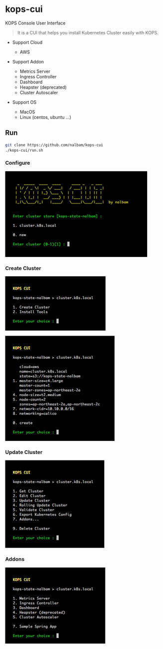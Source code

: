 # kops-cui

KOPS Console User Interface

> It is a CUI that helps you install Kubernetes Cluster easily with KOPS.

* Support Cloud
  * AWS

* Support Addon
  * Metrics Server
  * Ingress Controller
  * Dashboard
  * Heapster (deprecated)
  * Cluster Autoscaler

* Support OS
  * MacOS
  * Linux (centos, ubuntu ...)

## Run

```bash
git clone https://github.com/nalbam/kops-cui
./kops-cui/run.sh
```

### Configure

![configure](./images/01_configure.png)

### Create Cluster

![create_cluster](./images/02_create_cluster.png)

![create_cluster](./images/03_create_cluster.png)

### Update Cluster

![update_cluster](images/04_update_cluster.png)

### Addons

![addons](./images/05_addons.png)
